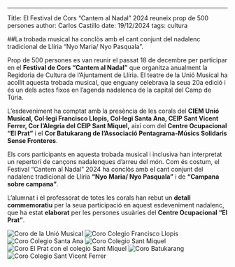 ---
Title: El Festival de Cors “Cantem al Nadal” 2024 reuneix prop de 500 persones
author: Carlos Castillo
date: 19/12/2024
tags: cultura

##La trobada musical ha conclòs amb el cant conjunt del nadalenc tradicional de Llíria “Nyo Maria/ Nyo Pasquala”.

Prop de 500 persones es van reunir el passat 18 de decembre per participar en el **Festival de Cors “Cantem al Nadal”** que organitza anualment la Regidoria de Cultura de l’Ajuntament de Llíria. El teatre de la Unió Musical ha acollit aquesta trobada musical, que enguany celebrava la seua 20a edició i és un dels actes fixos en l’agenda nadalenca de la capital del Camp de Túria.

L’esdeveniment ha comptat amb la presència de les corals del **CIEM Unió Musical, Col·legi Francisco Llopis, Col·legi Santa Ana, CEIP Sant Vicent Ferrer, Cor l’Alegria del CEIP Sant Miquel,** així com del **Centre Ocupacional “El Prat”** i el **Cor Batukarang de l’Associació Pentagrama-Músics Solidaris Sense Fronteres**.

Els cors participants en aquesta trobada musical i inclusiva han interpretat un repertori de cançons nadalenques d’arreu del món. Com és costum, el Festival “Cantem al Nadal” 2024 ha conclòs amb el cant conjunt del nadalenc tradicional de Llíria **“Nyo Maria/ Nyo Pasquala”** i de **“Campana sobre campana”**.

L’alumnat i el professorat de totes les corals han rebut un **detall commemoratiu** per la seua participació en aquest esdeveniment nadalenc, que ha estat **elaborat** per les persones usuàries del **Centre Ocupacional “El Prat”**.

![Coro de la Unió Musical](/assets/continguts/recursos/Coro-CIEM-Unió-Musical.jpg "Coro de la Unió Musical")
![Coro Colegio Francisco Llopis](/assets/continguts/recursos/Coro-Colegio-Francisco-Llopis.jpg "Coro colegio Francisco Llopis")
![Coro Colegio Santa Ana](/assets/continguts/recursos/Coro-Colegio-Santa-Ana.jpg "Coro Colegio Santa Ana")
![Coro Colegio Sant Miquel](/assets/continguts/recursos/Coro-CEIP-Sant-Miquel.jpg "Coro Colegio Sant Miquel")
![Coro El Prat con el colegio Sant Miquel](/assets/continguts/recursos/Coro-COM-El-Prat-y-Sant-Miquel.jpg "Coro Centro ocupacional El Prat")
![Coro Batukarang](/assets/continguts/recursos/Coro-Batukarang.jpg "Coro Batukarang")
![Coro Colegio Sant Vicent Ferrer](/assets/continguts/recursos/Coro-CEIP-Sant-Vicent-Ferrer.jpg "Coro Colegio Sant Vicent Ferrer")
